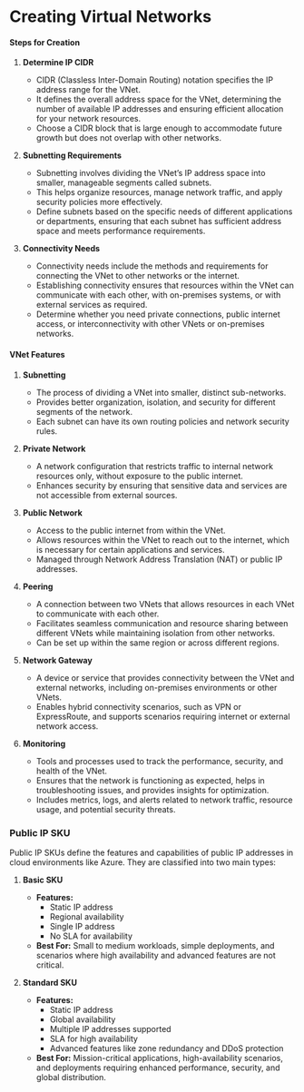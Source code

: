 # Creating Virtual Networks
#### Steps for Creation

1. **Determine IP CIDR**
    - CIDR (Classless Inter-Domain Routing) notation specifies the IP address range for the VNet.
    - It defines the overall address space for the VNet, determining the number of available IP addresses and ensuring efficient allocation for your network resources.
    - Choose a CIDR block that is large enough to accommodate future growth but does not overlap with other networks.

2. **Subnetting Requirements**
    - Subnetting involves dividing the VNet’s IP address space into smaller, manageable segments called subnets.
    - This helps organize resources, manage network traffic, and apply security policies more effectively.
    - Define subnets based on the specific needs of different applications or departments, ensuring that each subnet has sufficient address space and meets performance requirements.

3. **Connectivity Needs**
    - Connectivity needs include the methods and requirements for connecting the VNet to other networks or the internet.
    - Establishing connectivity ensures that resources within the VNet can communicate with each other, with on-premises systems, or with external services as required.
    - Determine whether you need private connections, public internet access, or interconnectivity with other VNets or on-premises networks.

#### VNet Features

1. **Subnetting**
    - The process of dividing a VNet into smaller, distinct sub-networks.
    - Provides better organization, isolation, and security for different segments of the network.
    - Each subnet can have its own routing policies and network security rules.

2. **Private Network**
    - A network configuration that restricts traffic to internal network resources only, without exposure to the public internet.
    - Enhances security by ensuring that sensitive data and services are not accessible from external sources.

3. **Public Network**
    - Access to the public internet from within the VNet.
    - Allows resources within the VNet to reach out to the internet, which is necessary for certain applications and services.
    - Managed through Network Address Translation (NAT) or public IP addresses.

4. **Peering**    
    - A connection between two VNets that allows resources in each VNet to communicate with each other.
    - Facilitates seamless communication and resource sharing between different VNets while maintaining isolation from other networks.
    - Can be set up within the same region or across different regions.

5. **Network Gateway**
    - A device or service that provides connectivity between the VNet and external networks, including on-premises environments or other VNets.
    - Enables hybrid connectivity scenarios, such as VPN or ExpressRoute, and supports scenarios requiring internet or external network access.

6. **Monitoring**
    - Tools and processes used to track the performance, security, and health of the VNet.
    - Ensures that the network is functioning as expected, helps in troubleshooting issues, and provides insights for optimization.
    - Includes metrics, logs, and alerts related to network traffic, resource usage, and potential security threats.

### Public IP SKU

Public IP SKUs define the features and capabilities of public IP addresses in cloud environments like Azure. They are classified into two main types:

1. **Basic SKU**
    - **Features:**
        - Static IP address
        - Regional availability
        - Single IP address
        - No SLA for availability
    - **Best For:** Small to medium workloads, simple deployments, and scenarios where high availability and advanced features are not critical.

2. **Standard SKU**
    - **Features:**
        - Static IP address
        - Global availability
        - Multiple IP addresses supported
        - SLA for high availability
        - Advanced features like zone redundancy and DDoS protection
    - **Best For:** Mission-critical applications, high-availability scenarios, and deployments requiring enhanced performance, security, and global distribution.